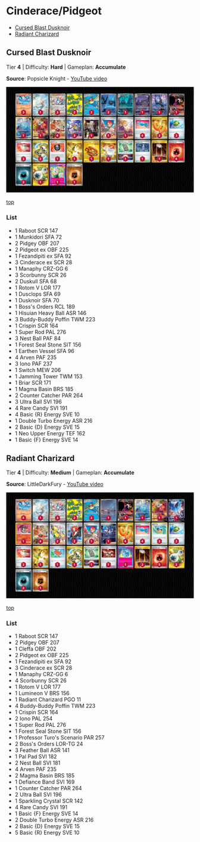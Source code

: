 # Cinderace/Pidgeot

* [Cursed Blast Dusknoir](#cursed-blast-dusknoir)
* [Radiant Charizard](#radiant-charizard)

## Cursed Blast Dusknoir

Tier **4** | Difficulty: **Hard** | Gameplan: **Accumulate**

**Source**: Popsicle Knight - [YouTube video](www.youtube.com/watch?v=fVc070srpRU)

![decklist](../../!Images/Standard/13BRS-SRC/Cinderace-Dusknoir.PNG)

[top](#cinderacepidgeot)

### List
* 1 Raboot SCR 147
* 1 Munkidori SFA 72
* 2 Pidgey OBF 207
* 2 Pidgeot ex OBF 225
* 1 Fezandipiti ex SFA 92
* 3 Cinderace ex SCR 28
* 1 Manaphy CRZ-GG 6
* 3 Scorbunny SCR 26
* 2 Duskull SFA 68
* 1 Rotom V LOR 177
* 1 Dusclops SFA 69
* 1 Dusknoir SFA 70
* 1 Boss's Orders RCL 189
* 1 Hisuian Heavy Ball ASR 146
* 3 Buddy-Buddy Poffin TWM 223
* 1 Crispin SCR 164
* 1 Super Rod PAL 276
* 3 Nest Ball PAF 84
* 1 Forest Seal Stone SIT 156
* 1 Earthen Vessel SFA 96
* 4 Arven PAF 235
* 3 Iono PAF 237
* 1 Switch MEW 206
* 1 Jamming Tower TWM 153
* 1 Briar SCR 171
* 1 Magma Basin BRS 185
* 2 Counter Catcher PAR 264
* 3 Ultra Ball SVI 196
* 4 Rare Candy SVI 191
* 4 Basic {R} Energy SVE 10
* 1 Double Turbo Energy ASR 216
* 2 Basic {D} Energy SVE 15
* 1 Neo Upper Energy TEF 162
* 1 Basic {F} Energy SVE 14

## Radiant Charizard

Tier **4** | Difficulty: **Medium** | Gameplan: **Accumulate**

**Source**: LittleDarkFury - [YouTube video](www.youtube.com/watch?v=p9OWmaRZrm8)

![decklist](../../!Images/Standard/13BRS-SRC/Cinderace-Pidgeot.PNG)

[top](#cinderacepidgeot)

### List
* 1 Raboot SCR 147
* 2 Pidgey OBF 207
* 1 Cleffa OBF 202
* 2 Pidgeot ex OBF 225
* 1 Fezandipiti ex SFA 92
* 3 Cinderace ex SCR 28
* 1 Manaphy CRZ-GG 6
* 4 Scorbunny SCR 26
* 1 Rotom V LOR 177
* 1 Lumineon V BRS 156
* 1 Radiant Charizard PGO 11
* 4 Buddy-Buddy Poffin TWM 223
* 1 Crispin SCR 164
* 2 Iono PAL 254
* 1 Super Rod PAL 276
* 1 Forest Seal Stone SIT 156
* 1 Professor Turo's Scenario PAR 257
* 2 Boss's Orders LOR-TG 24
* 3 Feather Ball ASR 141
* 1 Pal Pad SVI 182
* 2 Nest Ball SVI 181
* 4 Arven PAF 235
* 2 Magma Basin BRS 185
* 1 Defiance Band SVI 169
* 1 Counter Catcher PAR 264
* 2 Ultra Ball SVI 196
* 1 Sparkling Crystal SCR 142
* 4 Rare Candy SVI 191
* 1 Basic {F} Energy SVE 14
* 2 Double Turbo Energy ASR 216
* 2 Basic {D} Energy SVE 15
* 5 Basic {R} Energy SVE 10
